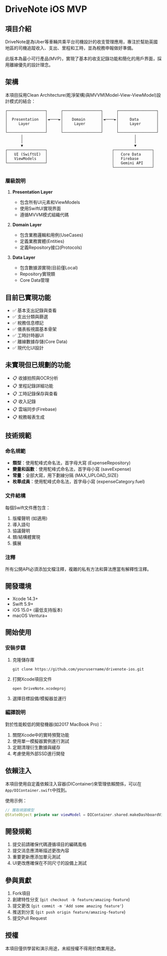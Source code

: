 # DriveNote iOS MVP

## 項目介紹

DriveNote是為Uber等車輛共乘平台司機設計的收支管理應用，專注於幫助英國地區的司機追蹤收入、支出、里程和工時，並為稅務申報做好準備。

此版本為最小可行產品(MVP)，實現了基本的收支記錄功能和簡化的用戶界面，採用離線優先的設計理念。

## 架構

本項目採用Clean Architecture(乾淨架構)與MVVM(Model-View-ViewModel)設計模式的結合：

```
┌─────────────────┐      ┌─────────────────┐      ┌─────────────────┐
│                 │      │                 │      │                 │
│  Presentation   │◄────►│    Domain       │◄────►│     Data        │
│     Layer       │      │     Layer       │      │     Layer       │
│                 │      │                 │      │                 │
└─────────────────┘      └─────────────────┘      └─────────────────┘
       │                                                  │
       │                                                  │
       ▼                                                  ▼
┌─────────────────┐                             ┌─────────────────┐
│   UI (SwiftUI)  │                             │   Core Data     │
│   ViewModels    │                             │   Firebase      │
└─────────────────┘                             │   Gemini API    │
                                                └─────────────────┘
```

### 層級說明

1. **Presentation Layer**
   - 包含所有UI元素和ViewModels
   - 使用SwiftUI實現界面
   - 遵循MVVM模式組織代碼

2. **Domain Layer**
   - 包含業務邏輯和用例(UseCases)
   - 定義業務實體(Entities)
   - 定義Repository接口(Protocols)

3. **Data Layer**
   - 包含數據源實現(目前僅Local)
   - Repository實現類
   - Core Data管理

## 目前已實現功能

- ✅ 基本支出記錄與查看
- ✅ 支出分類與篩選
- ✅ 稅務信息標記
- ✅ 儀表板視圖基本骨架
- ✅ 工時計時器UI
- ✅ 離線數據存儲(Core Data)
- ✅ 現代化UI設計

## 未實現但已規劃的功能

- 📋 收據拍照與OCR分析
- 📋 里程記錄詳細功能
- 📋 工時記錄保存與查看
- 📋 收入記錄
- 📋 雲端同步(Firebase)
- 📋 稅務報表生成

## 技術規範

### 命名規範

- **類型**：使用駝峰式命名法，首字母大寫 (ExpenseRepository)
- **變量和函數**：使用駝峰式命名法，首字母小寫 (saveExpense)
- **常量**：全部大寫，用下劃線分隔 (MAX_UPLOAD_SIZE)
- **枚舉成員**：使用駝峰式命名法，首字母小寫 (expenseCategory.fuel)

### 文件結構

每個Swift文件應包含：
1. 版權聲明 (如適用)
2. 導入語句
3. 協議聲明
4. 類/結構體實現
5. 擴展

### 注釋

所有公開API必須添加文檔注釋，複雜的私有方法和算法應當有解釋性注釋。

## 開發環境

- Xcode 14.3+
- Swift 5.9+
- iOS 15.0+ (最低支持版本)
- macOS Ventura+

## 開始使用

### 安裝步驟

1. 克隆儲存庫
   ```
   git clone https://github.com/yourusername/drivenote-ios.git
   ```

2. 打開Xcode項目文件
   ```
   open DriveNote.xcodeproj
   ```

3. 選擇目標設備/模擬器並運行

### 編譯說明

對於性能較低的開發機器(如2017 MacBook Pro)：

1. 關閉Xcode中的實時預覽功能
2. 使用單一模擬器實例進行測試
3. 定期清理衍生數據與緩存
4. 考慮使用外部SSD進行開發

## 依賴注入

本項目使用自定義依賴注入容器(DIContainer)來管理依賴關係，可以在`App/DIContainer.swift`中找到。

使用示例：

```swift
// 獲取視圖模型
@StateObject private var viewModel = DIContainer.shared.makeDashboardViewModel()
```

## 開發規範

1. 提交前請確保代碼遵循項目的編碼風格
2. 提交消息應清晰描述更改內容
3. 重要更新應添加單元測試
4. UI更改應確保在不同尺寸的設備上測試

## 參與貢獻

1. Fork項目
2. 創建特性分支 (`git checkout -b feature/amazing-feature`)
3. 提交更改 (`git commit -m 'Add some amazing feature'`)
4. 推送到分支 (`git push origin feature/amazing-feature`)
5. 提交Pull Request

## 授權

本項目僅供學習和演示用途，未經授權不得用於商業用途。
